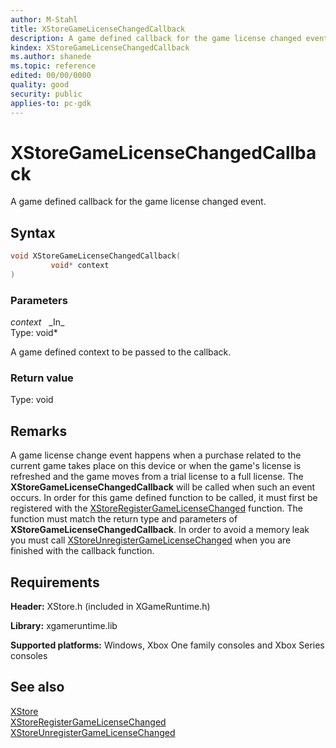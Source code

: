 ```yaml
---
author: M-Stahl
title: XStoreGameLicenseChangedCallback
description: A game defined callback for the game license changed event.
kindex: XStoreGameLicenseChangedCallback
ms.author: shanede
ms.topic: reference
edited: 00/00/0000
quality: good
security: public
applies-to: pc-gdk
---
```


# XStoreGameLicenseChangedCallback  

A game defined callback for the game license changed event.  

## Syntax  
  
```cpp
void XStoreGameLicenseChangedCallback(  
         void* context  
)  
```  
  
### Parameters  
  
*context* &nbsp;&nbsp;\_In\_  
Type: void*  
  
A game defined context to be passed to the callback.  
  
### Return value
Type: void
  
## Remarks  

A game license change event happens when a purchase related to the current game takes place on this device or when the game's license is refreshed and the game moves from a trial license to a full license. The **XStoreGameLicenseChangedCallback** will be called when such an event occurs. In order for this game defined function to be called, it must first be registered with the [XStoreRegisterGameLicenseChanged](xstoreregistergamelicensechanged.md) function. The function must match the return type and parameters of **XStoreGameLicenseChangedCallback**. In order to avoid a memory leak you must call [XStoreUnregisterGameLicenseChanged](xstoreunregistergamelicensechanged.md) when you are finished with the callback function.

## Requirements  
  
**Header:** XStore.h (included in XGameRuntime.h)
  
**Library:** xgameruntime.lib
  
**Supported platforms:** Windows, Xbox One family consoles and Xbox Series consoles  
  
## See also  
[XStore](../xstore_members.md)  
[XStoreRegisterGameLicenseChanged](xstoreregistergamelicensechanged.md)  
[XStoreUnregisterGameLicenseChanged](xstoreunregistergamelicensechanged.md)  